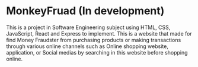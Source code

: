 # MonkeyFruad (In development)
This is a project in Software Engineering subject using HTML, CSS, JavaScript, React and Express to implement. This is a website that made for find Money Fraudster from purchasing products or making transactions through various online channels such as Online shopping website, application, or Social medias by searching in this website before shopping online.  
